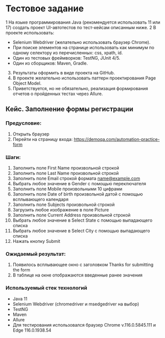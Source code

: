 # Тестовое задание
1 На языке программирования Java (рекомендуется использовать 11 или 17) создать проект 
UI-автотестов по тест-кейсам описанным ниже.
2 В проекте использовать: 
* Selenium Webdriver (желательно использовать браузер Chrome).
* При поиске элементов на странице использовать как минимум по одному селектору из 
перечисленных: css, xpath, id.
* Один из тестовых фреймворков: TestNG, JUnit 4/5.
* Один из сборщиков: Maven, Gradle.
3. Результаты оформить в виде проекта на GitHub.
4. В проекте желательно использовать паттерн проектирования Page Object Model.
5. Приветствуется, но не обязательно, реализация формирования отчетов о пройденных 
тестах через Allure.

## Кейс. Заполнение формы регистрации
### Предусловие:
1. Открыть браузер
2. Перейти на страницу входа: https://demoqa.com/automation-practice-form
### Шаги:
1. Заполнить поле First Name произвольной строкой
2. Заполнить поле Last Name произвольной строкой
3. Заполнить поле Email строкой формата name@example.com
4. Выбрать любое значение в Gender с помощью переключателя
5. Заполнить поле Mobile произвольными 10 цифрами
6. Заполнить поле Date of birth произвольной датой с помощью всплывающего календаря
7. Заполнить поле Subjects произвольной строкой
8. Загрузить любое изображение в поле Picture
9. Заполнить поле Current Address произвольной строкой
10. Выбрать любое значение в Select State с помощью выпадающего списка
11. Выбрать любое значение в Select City с помощью выпадающего списка
12. Нажать кнопку Submit
### Ожидаемый результат:
1. Появилось всплывающее окно с заголовком Thanks for submitting the form
2. В таблице на окне отображаются введенные ранее значения

### Используемый стек технологий
* Java 11
* Selenium Webdriver (chromedriver и msedgedriver на выбор)
* TestNG
* Maven
* Allure
* Для тестирования использовался браузер Chrome v.116.0.5845.111 и Edge 116.0.1938.54
